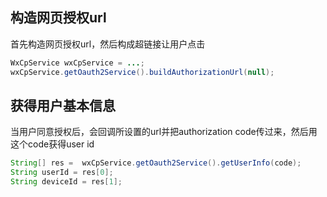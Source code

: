 ## 构造网页授权url

首先构造网页授权url，然后构成超链接让用户点击

```java
WxCpService wxCpService = ...;
wxCpService.getOauth2Service().buildAuthorizationUrl(null);
```

## 获得用户基本信息

当用户同意授权后，会回调所设置的url并把authorization code传过来，然后用这个code获得user id

```java
String[] res =  wxCpService.getOauth2Service().getUserInfo(code);
String userId = res[0];
String deviceId = res[1];
```

